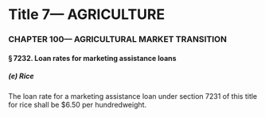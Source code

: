
# Title 7— AGRICULTURE
### CHAPTER 100— AGRICULTURAL MARKET TRANSITION
#### § 7232. Loan rates for marketing assistance loans
##### (e) Rice

The loan rate for a marketing assistance loan under section 7231 of this title for rice shall be $6.50 per hundredweight.
